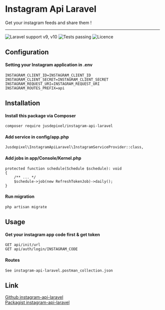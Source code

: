 # Instagram Api Laravel
Get your instagram feeds and share them !
***
![Laravel support v9, v10](https://img.shields.io/badge/Laravel%20Support-v9%2C%20v10-blue)
![Tests passing](https://img.shields.io/badge/Tests-passing-brightgreen)
![Licence](https://img.shields.io/badge/Licence-MIT-yellow)

## Configuration
#### Setting your Instagram application in .env
```
INSTAGRAM_CLIENT_ID=INSTAGRAM_CLIENT_ID
INSTAGRAM_CLIENT_SECRET=INSTAGRAM_CLIENT_SECRET
INSTAGRAM_REQUEST_URI=INSTAGRAM_REQUEST_URI
INSTAGRAM_ROUTES_PREFIX=api
```

## Installation
#### Install this package via Composer
```
composer require jusdepixel/instagram-api-laravel
```
#### Add service in config/app.php
```
Jusdepixel\InstagramApiLaravel\InstagramServiceProvider::class,
```
#### Add jobs in app/Console/Kernel.php
```
protected function schedule(Schedule $schedule): void
{
    /** ... */
    $schedule->job(new RefreshTokenJob)->daily();
}
```
#### Run migration
```
php artisan migrate
```

## Usage
#### Get your instagram app code first & get token
```
GET api/init/url
GET api/auth/login/INSTAGRAM_CODE
```
#### Routes
```
See instagram-api-laravel.postman_collection.json
```
## Link
[Github instagram-api-laravel](https://github.com/jusdepixel/instagram-api-laravel)  
[Packagist instagram-api-laravel](https://packagist.org/packages/jusdepixel/instagram-api-laravel)
